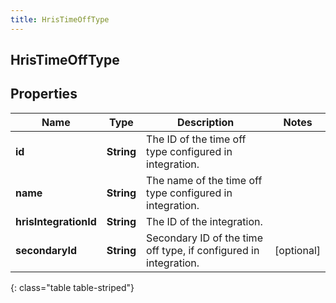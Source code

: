 ```yaml
---
title: HrisTimeOffType
---
```

## HrisTimeOffType


## Properties

| Name | Type | Description | Notes |
| ------------ | ------------- | ------------- | ------------- |
| **id** | <!----><!---->**String**<!----> | The ID of the time off type configured in integration. |  |
| **name** | <!----><!---->**String**<!----> | The name of the time off type configured in integration. |  |
| **hrisIntegrationId** | <!----><!---->**String**<!----> | The ID of the integration. |  |
| **secondaryId** | <!----><!---->**String**<!----> | Secondary ID of the time off type, if configured in integration. |  [optional] |
{: class="table table-striped"}



